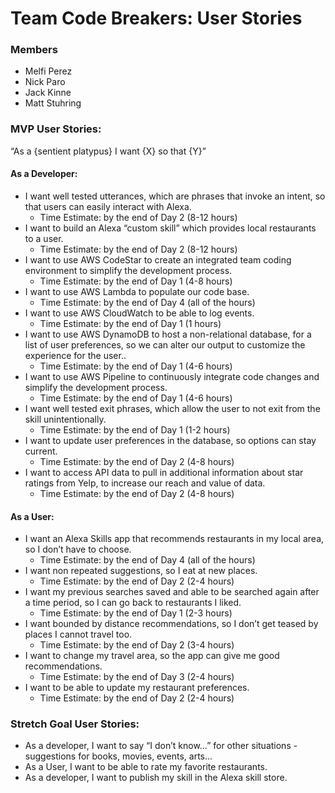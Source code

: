 # Team Code Breakers: User Stories

### Members
* Melfi Perez
* Nick Paro
* Jack Kinne
* Matt Stuhring

### MVP User Stories:

“As a {sentient platypus} I want {X} so that {Y}”

#### As a Developer:
* I want well tested utterances, which are phrases that invoke an intent, so that users can easily interact with Alexa.
  * Time Estimate: by the end of Day 2 (8-12 hours)
* I want to build an Alexa “custom skill” which provides local restaurants to a user.
  * Time Estimate: by the end of Day 2 (8-12 hours)
* I want to use AWS CodeStar to create an integrated team coding environment to simplify the development process.
  * Time Estimate: by the end of Day 1 (4-8 hours)
* I want to use AWS Lambda to populate our code base.
  * Time Estimate: by the end of Day 4 (all of the hours)
* I want to use AWS CloudWatch to be able to log events.
  * Time Estimate: by the end of Day 1 (1 hours)
* I want to use AWS DynamoDB to host a non-relational database, for a list of user preferences, so we can alter our output to customize the experience for the user..
  * Time Estimate: by the end of Day 1 (4-6 hours)
* I want to use AWS Pipeline to continuously integrate code changes and simplify the development process.
  * Time Estimate: by the end of Day 1 (4-6 hours)
* I want well tested exit phrases, which allow the user to not exit from the skill unintentionally.
  * Time Estimate: by the end of Day 1 (1-2 hours)
* I want to update user preferences in the database, so options can stay current.
  * Time Estimate: by the end of Day 2 (4-8 hours)
* I want to access API data to pull in additional information about star ratings from Yelp, to increase our reach and value of data.
  * Time Estimate: by the end of Day 2 (4-8 hours)

#### As a User:
* I want an Alexa Skills app that recommends restaurants in my local area, so I don’t have to choose.
  * Time Estimate: by the end of Day 4 (all of the hours)
* I want non repeated suggestions, so I eat at new places.
  * Time Estimate: by the end of Day 2 (2-4 hours)
* I want my previous searches saved and able to be searched again after a time period, so I can go back to restaurants I liked.
  * Time Estimate: by the end of Day 1 (2-3 hours)
* I want bounded by distance recommendations, so I don’t get teased by places I cannot travel too.
  * Time Estimate: by the end of Day 2 (3-4 hours)
* I want to change my travel area, so the app can give me good recommendations.
  * Time Estimate: by the end of Day 3 (2-4 hours)
* I want to be able to update my restaurant preferences. 
  * Time Estimate: by the end of Day 2 (2-4 hours)


### Stretch Goal User Stories:
* As a developer, I want to say “I don’t know…” for other situations - suggestions for books, movies, events, arts...
* As a User, I want to be able to rate my favorite restaurants.
* As a developer, I want to publish my skill in the Alexa skill store.
